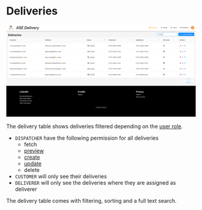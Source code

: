 # Deliveries

![Delivery Table](../images/delivery-table.png "Delivery Table")

The delivery table shows deliveries filtered depending on the [user role](../user-roles/index.md).
- `DISPATCHER` have the following permission for all deliveries
  - fetch
  - [preview](./delivery-preview.md)
  - [create](./delivery-config.md)
  - [update](./delivery-config.md)
  - delete
- `CUSTOMER` will only see their deliveries
- `DELIVERER` will only see the deliveries where they are assigned as deliverer

The delivery table comes with filtering, sorting and a full text search.



